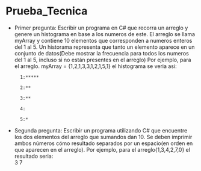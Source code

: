 # Prueba_Tecnica

- Primer pregunta:
  Escribir un programa en C# que recorra un arreglo y genere un histograma en base a los numeros de este. El arreglo se llama myArray y contiene 10 elementos que corresponden a numeros enteros del 1 al 5.
  Un historama representa que tanto un elemento aparece en un conjunto de datos(Debe mostrar la frecuencia para todos los numeros del 1 al 5, incluso si no están presentes en el arreglo) Por ejemplo, para el arreglo.
  myArray = {1,2,1,3,3,1,2,1,5,1} el histograma se veria asi:  

        1:*****  

        2:**  
        
        3:**  

        4:  

        5:*  


- Segunda pregunta:
  Escribir un programa utilizando C# que encuentre los dos elementos del arreglo que sumandos dan 10. Se deben imprimir ambos números cómo resultado separados por un espacio(en orden en que aparecen en el arreglo).
  Por ejemplo, para el arreglo{1,3,4,2,7,0} el resultado seria:  
   3 7  

  
